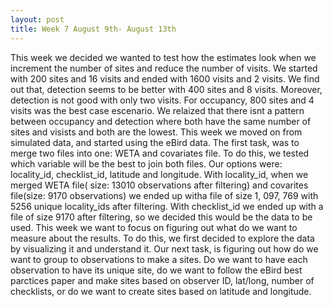 ```yaml
---
layout: post
title: Week 7 August 9th- August 13th
---
```

This week we decided we wanted to test how the estimates look when we increment the number of sites and reduce the number of visits. We started with 200 sites and 16 visits and ended with 1600 visits and 2 visits. 
We find out that, detection seems to be better with 400 sites and 8 visits. Moreover, detection is not good with only two visits. For occupancy, 800 sites and 4 visits was the best case escenario.
We relaized that there isnt a pattern between occupancy and detection where both have the same number of sites and visists and both are the lowest. 
This week we moved on from simulated data, and started using the eBird data. The first task, was to merge two files into one: WETA and covariates file. To do this, we tested which variable will be the best to join both files. Our options were: locality_id, checklist_id, latitude and longitude.
With locality_id, when we merged WETA file( size: 13010 observations after filtering) and covarites file(size: 9170 observations) we ended up witha file of size 1, 097, 769 with 5256 unique locality_ids after filtering. 
With checklist_id we ended up with a file of size 9170 after filtering, so we decided this would be the data to be used.
This week we want to focus on figuring out what do we want to measure about the results. To do this, we first decided to explore the data by visualizing it and understand it.
Our next task, is figuring out how do we want to group to observations to make a sites. 
Do we want to have each observation to have its unique site, do we want to follow the eBird best parctices paper and make sites based on observer ID, lat/long, number of checklists, or do we want to create sites based on latitude and longitude. 


